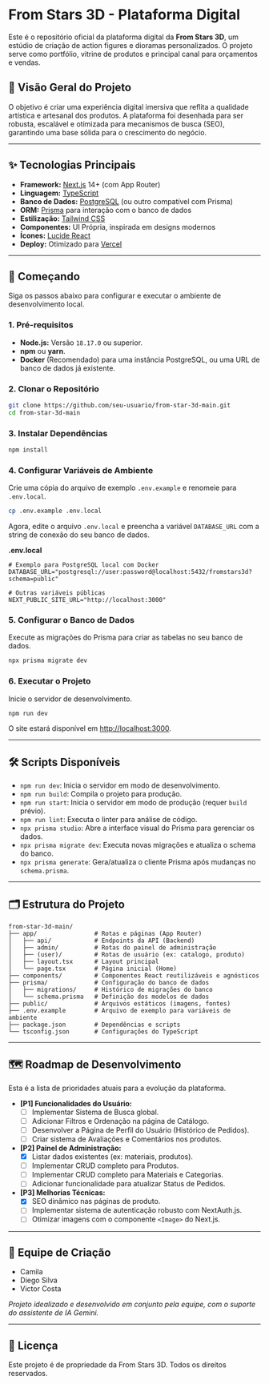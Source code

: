 # From Stars 3D - Plataforma Digital

Este é o repositório oficial da plataforma digital da **From Stars 3D**, um estúdio de criação de action figures e dioramas personalizados. O projeto serve como portfólio, vitrine de produtos e principal canal para orçamentos e vendas.

## 📜 Visão Geral do Projeto

O objetivo é criar uma experiência digital imersiva que reflita a qualidade artística e artesanal dos produtos. A plataforma foi desenhada para ser robusta, escalável e otimizada para mecanismos de busca (SEO), garantindo uma base sólida para o crescimento do negócio.

---

## ✨ Tecnologias Principais

- **Framework:** [Next.js](https://nextjs.org/) 14+ (com App Router)
- **Linguagem:** [TypeScript](https://www.typescriptlang.org/)
- **Banco de Dados:** [PostgreSQL](https://www.postgresql.org/) (ou outro compatível com Prisma)
- **ORM:** [Prisma](https://www.prisma.io/) para interação com o banco de dados
- **Estilização:** [Tailwind CSS](https://tailwindcss.com/)
- **Componentes:** UI Própria, inspirada em designs modernos
- **Ícones:** [Lucide React](https://lucide.dev/guide/packages/lucide-react)
- **Deploy:** Otimizado para [Vercel](https://vercel.com/)

---

## 🚀 Começando

Siga os passos abaixo para configurar e executar o ambiente de desenvolvimento local.

### 1. Pré-requisitos

- **Node.js:** Versão `18.17.0` ou superior.
- **npm** ou **yarn**.
- **Docker** (Recomendado) para uma instância PostgreSQL, ou uma URL de banco de dados já existente.

### 2. Clonar o Repositório

```bash
git clone https://github.com/seu-usuario/from-star-3d-main.git
cd from-star-3d-main
```

### 3. Instalar Dependências

```bash
npm install
```

### 4. Configurar Variáveis de Ambiente

Crie uma cópia do arquivo de exemplo `.env.example` e renomeie para `.env.local`.

```bash
cp .env.example .env.local
```

Agora, edite o arquivo `.env.local` e preencha a variável `DATABASE_URL` com a string de conexão do seu banco de dados.

**.env.local**
```env
# Exemplo para PostgreSQL local com Docker
DATABASE_URL="postgresql://user:password@localhost:5432/fromstars3d?schema=public"

# Outras variáveis públicas
NEXT_PUBLIC_SITE_URL="http://localhost:3000"
```

### 5. Configurar o Banco de Dados

Execute as migrações do Prisma para criar as tabelas no seu banco de dados.

```bash
npx prisma migrate dev
```

### 6. Executar o Projeto

Inicie o servidor de desenvolvimento.

```bash
npm run dev
```

O site estará disponível em [http://localhost:3000](http://localhost:3000).

---

## 🛠️ Scripts Disponíveis

- `npm run dev`: Inicia o servidor em modo de desenvolvimento.
- `npm run build`: Compila o projeto para produção.
- `npm run start`: Inicia o servidor em modo de produção (requer `build` prévio).
- `npm run lint`: Executa o linter para análise de código.
- `npx prisma studio`: Abre a interface visual do Prisma para gerenciar os dados.
- `npx prisma migrate dev`: Executa novas migrações e atualiza o schema do banco.
- `npx prisma generate`: Gera/atualiza o cliente Prisma após mudanças no `schema.prisma`.

---

## 🗂️ Estrutura do Projeto

```
from-star-3d-main/
├── app/                # Rotas e páginas (App Router)
│   ├── api/            # Endpoints da API (Backend)
│   ├── admin/          # Rotas do painel de administração
│   ├── (user)/         # Rotas de usuário (ex: catalogo, produto)
│   ├── layout.tsx      # Layout principal
│   └── page.tsx        # Página inicial (Home)
├── components/         # Componentes React reutilizáveis e agnósticos
├── prisma/             # Configuração do banco de dados
│   ├── migrations/     # Histórico de migrações do banco
│   └── schema.prisma   # Definição dos modelos de dados
├── public/             # Arquivos estáticos (imagens, fontes)
├── .env.example        # Arquivo de exemplo para variáveis de ambiente
├── package.json        # Dependências e scripts
└── tsconfig.json       # Configurações do TypeScript
```

---

## 🗺️ Roadmap de Desenvolvimento

Esta é a lista de prioridades atuais para a evolução da plataforma.

- **[P1] Funcionalidades do Usuário:**
  - [ ] Implementar Sistema de Busca global.
  - [ ] Adicionar Filtros e Ordenação na página de Catálogo.
  - [ ] Desenvolver a Página de Perfil do Usuário (Histórico de Pedidos).
  - [ ] Criar sistema de Avaliações e Comentários nos produtos.

- **[P2] Painel de Administração:**
  - [x] Listar dados existentes (ex: materiais, produtos).
  - [ ] Implementar CRUD completo para Produtos.
  - [ ] Implementar CRUD completo para Materiais e Categorias.
  - [ ] Adicionar funcionalidade para atualizar Status de Pedidos.

- **[P3] Melhorias Técnicas:**
  - [x] SEO dinâmico nas páginas de produto.
  - [ ] Implementar sistema de autenticação robusto com NextAuth.js.
  - [ ] Otimizar imagens com o componente `<Image>` do Next.js.

---

## 🎨 Equipe de Criação

- Camila
- Diego Silva
- Victor Costa

*Projeto idealizado e desenvolvido em conjunto pela equipe, com o suporte do assistente de IA Gemini.*

---

## 📄 Licença

Este projeto é de propriedade da From Stars 3D. Todos os direitos reservados.
